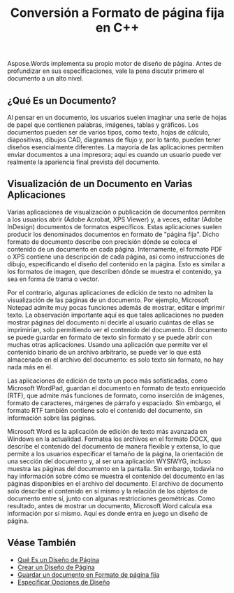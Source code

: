 ﻿---
title: Conversión a Formato de página fija en C++
second_title: Aspose.Words para C++
articleTitle: Conversión a Formato de página fija
linktitle: Conversión a Formato de página fija
description: "Guarde documentos en formatos PDF, XPS, HTML, XAML, PostScript y PCL."
type: docs
weight: 10
url: /es/cpp/converting-to-fixed-page-format/
---

Aspose.Words implementa su propio motor de diseño de página. Antes de profundizar en sus especificaciones, vale la pena discutir primero el documento a un alto nivel.

## ¿Qué Es un Documento?

Al pensar en un documento, los usuarios suelen imaginar una serie de hojas de papel que contienen palabras, imágenes, tablas y gráficos. Los documentos pueden ser de varios tipos, como texto, hojas de cálculo, diapositivas, dibujos CAD, diagramas de flujo y, por lo tanto, pueden tener diseños esencialmente diferentes. La mayoría de las aplicaciones permiten enviar documentos a una impresora; aquí es cuando un usuario puede ver realmente la apariencia final prevista del documento.

## Visualización de un Documento en Varias Aplicaciones

Varias aplicaciones de visualización o publicación de documentos permiten a los usuarios abrir (Adobe Acrobat, XPS Viewer) y, a veces, editar (Adobe InDesign) documentos de formatos específicos. Estas aplicaciones suelen producir los denominados documentos en formato de "página fija". Dicho formato de documento describe con precisión dónde se coloca el contenido de un documento en cada página. Internamente, el formato PDF o XPS contiene una descripción de cada página, así como instrucciones de dibujo, especificando el diseño del contenido en la página. Esto es similar a los formatos de imagen, que describen dónde se muestra el contenido, ya sea en forma de trama o vector.

Por el contrario, algunas aplicaciones de edición de texto no admiten la visualización de las páginas de un documento. Por ejemplo, Microsoft Notepad admite muy pocas funciones además de mostrar, editar e imprimir texto. La observación importante aquí es que tales aplicaciones no pueden mostrar páginas del documento ni decirle al usuario cuántas de ellas se imprimirían, solo permitiendo ver el contenido del documento. El documento se puede guardar en formato de texto sin formato y se puede abrir con muchas otras aplicaciones. Usando una aplicación que permite ver el contenido binario de un archivo arbitrario, se puede ver lo que está almacenado en el archivo del documento: es solo texto sin formato, no hay nada más en él.

Las aplicaciones de edición de texto un poco más sofisticadas, como Microsoft WordPad, guardan el documento en formato de texto enriquecido (RTF), que admite más funciones de formato, como inserción de imágenes, formato de caracteres, márgenes de párrafo y espaciado. Sin embargo, el formato RTF también contiene solo el contenido del documento, sin información sobre las páginas.

Microsoft Word es la aplicación de edición de texto más avanzada en Windows en la actualidad. Formatea los archivos en el formato DOCX, que describe el contenido del documento de manera flexible y extensa, lo que permite a los usuarios especificar el tamaño de la página, la orientación de una sección del documento y, al ser una aplicación WYSIWYG, incluso muestra las páginas del documento en la pantalla. Sin embargo, todavía no hay información sobre cómo se muestra el contenido del documento en las páginas disponibles en el archivo del documento. El archivo de documento solo describe el contenido en sí mismo y la relación de los objetos de documento entre sí, junto con algunas restricciones geométricas. Como resultado, antes de mostrar un documento, Microsoft Word calcula esa información por sí mismo. Aquí es donde entra en juego un diseño de página.

## Véase También

* [Qué Es un Diseño de Página](/words/cpp/what-is-a-page-layout/)
* [Crear un Diseño de Página](/words/cpp/creating-a-page-layout/)
* [Guardar un documento en Formato de página fija](/words/cpp/saving-a-document-to-fixed-page-format/)
* [Especificar Opciones de Diseño](/words/cpp/specify-layout-options/)